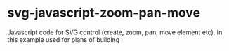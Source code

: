 # svg-javascript-zoom-pan-move
Javascript code for SVG control (create, zoom, pan, move element etc). In this example used for plans of building
